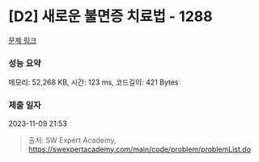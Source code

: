 # [D2] 새로운 불면증 치료법 - 1288 

[문제 링크](https://swexpertacademy.com/main/code/problem/problemDetail.do?contestProbId=AV18_yw6I9MCFAZN) 

### 성능 요약

메모리: 52,268 KB, 시간: 123 ms, 코드길이: 421 Bytes

### 제출 일자

2023-11-09 21:53



> 출처: SW Expert Academy, https://swexpertacademy.com/main/code/problem/problemList.do